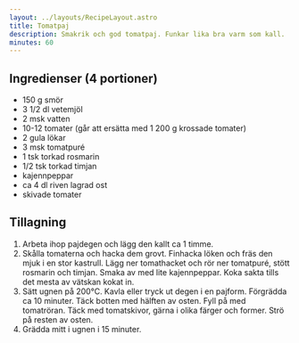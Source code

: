 ```yaml
---
layout: ../layouts/RecipeLayout.astro
title: Tomatpaj
description: Smakrik och god tomatpaj. Funkar lika bra varm som kall.
minutes: 60
---
```


## Ingredienser (4 portioner)

- 150 g smör
- 3 1/2 dl vetemjöl
- 2 msk vatten
- 10-12 tomater (går att ersätta med 1 200 g krossade tomater)
- 2 gula lökar
- 3 msk tomatpuré
- 1 tsk torkad rosmarin
- 1/2 tsk torkad timjan
- kajennpeppar
- ca 4 dl riven lagrad ost
- skivade tomater

## Tillagning

1. Arbeta ihop pajdegen och lägg den kallt ca 1 timme.
1. Skålla tomaterna och hacka dem grovt. Finhacka löken och fräs den mjuk i en
   stor kastrull. Lägg ner tomathacket och rör ner tomatpuré, stött rosmarin och
   timjan. Smaka av med lite kajennpeppar. Koka sakta tills det mesta av vätskan
   kokat in.
1. Sätt ugnen på 200°C. Kavla eller tryck ut degen i en pajform. Förgrädda ca 10
   minuter. Täck botten med hälften av osten. Fyll på med tomatröran. Täck med
   tomatskivor, gärna i olika färger och former. Strö på resten av osten.
1. Grädda mitt i ugnen i 15 minuter.
